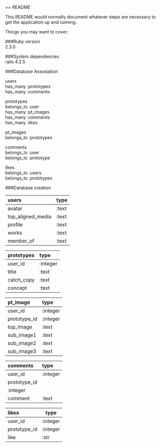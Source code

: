 == README

This README would normally document whatever steps are necessary to get the
application up and running.

Things you may want to cover:

###Ruby version  
2.3.0

###System dependencies  
rails 4.2.5

###Database Assosiation  

users  
 has_many :prototypes  
 has_many :comments  

prototypes  
 belongs_to :user  
 has_many :pt_images  
 has_many :comments  
 has_many :likes  

pt_images  
 belongs_to :prototypes  

comments  
 belongs_to :user  
 belongs_to :prototype  

likes  
 belongs_to :users  
 belongs_to :prototypes  



###Database creation  

|users|type   
|:----|:--- 
|avatar|:text  
|top_aligned_media|:text    
|profile|:text  
|works|:text   
|member_of|:text  
  

|prototypes|type 
|:---------|:---   
|user_id|:integer  
|title|:text  
|catch_copy|:text  
|concept|:text  

|pt_image|type  
|:-------|:---  
|user_id|:integer  
|prototype_id|:integer  
|top_image|:text  
|sub_image1|:text  
|sub_image2|:text  
|sub_image3|:text  

|comments|type  
|:-------|:---  
|user_id|:integer  
|prototype_id   
|:integer  
|comment|:text  

|likes|type   
|:----|----  
|user_id|:integer  
|prototype_id|:integer  
|like|:str  
